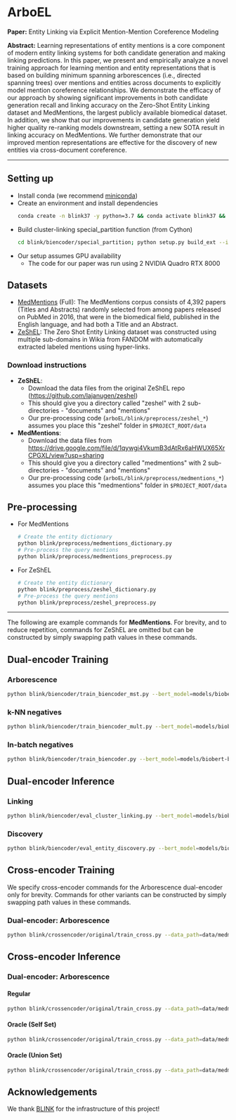 # ArboEL

**Paper:** Entity Linking via Explicit Mention-Mention Coreference Modeling

**Abstract:** Learning representations of entity mentions is a core component of modern entity linking systems for both candidate generation and making linking predictions. In this paper, we present and empirically analyze a novel training approach for learning mention and entity representations that is based on building minimum spanning arborescences (i.e., directed spanning trees) over mentions and entities across documents to explicitly model mention coreference relationships. We demonstrate the efficacy of our approach by showing significant improvements in both candidate generation recall and linking accuracy on the Zero-Shot Entity Linking dataset and MedMentions, the largest publicly available biomedical dataset. In addition, we show that our improvements in candidate generation yield higher quality re-ranking models downstream, setting a new SOTA result in linking accuracy on MedMentions. We further demonstrate that our improved mention representations are effective for the discovery of new entities via cross-document coreference.

---

## Setting up

- Install conda (we recommend 
[miniconda](https://docs.conda.io/en/latest/miniconda.html))
- Create an environment and install dependencies 
    ```bash
    conda create -n blink37 -y python=3.7 && conda activate blink37 && pip install -r requirements.txt && conda install cython pytorch==1.4.0 torchvision==0.5.0 cudatoolkit=10.1 -c pytorch
    ```
- Build cluster-linking special_partition function (from Cython)
    ```bash
    cd blink/biencoder/special_partition; python setup.py build_ext --inplace
    ```
- Our setup assumes GPU availability
  - The code for our paper was run using 2 NVIDIA Quadro RTX 8000

## Datasets

- [MedMentions](https://github.com/chanzuckerberg/MedMentions) (Full): The MedMentions corpus
consists of 4,392 papers (Titles and Abstracts) randomly selected from among papers 
released on PubMed in 2016, that were in the biomedical field, published in the 
English language, and had both a Title and an Abstract.
- [ZeShEL](https://github.com/lajanugen/zeshel): The Zero Shot Entity Linking dataset 
was constructed using multiple sub-domains in Wikia from FANDOM with automatically 
extracted labeled mentions using hyper-links.

### Download instructions
- **ZeShEL**:
  - Download the data files from the original ZeShEL repo (https://github.com/lajanugen/zeshel)
  - This should give you a directory called "zeshel" with 2 sub-directories - "documents" and "mentions"
  - Our pre-processing code (`arboEL/blink/preprocess/zeshel_*`) assumes you place this "zeshel" folder in `$PROJECT_ROOT/data`
- **MedMentions**:
  - Download the data files from https://drive.google.com/file/d/1qywgi4VkumB3dAtRx6aHWUX65XrCPGXL/view?usp=sharing
  - This should give you a directory called "medmentions" with 2 sub-directories - "documents" and "mentions"
  - Our pre-processing code (`arboEL/blink/preprocess/medmentions_*`) assumes you place this "medmentions" folder in `$PROJECT_ROOT/data`

## Pre-processing

- For MedMentions
  ```bash
  # Create the entity dictionary
  python blink/preprocess/medmentions_dictionary.py
  # Pre-process the query mentions
  python blink/preprocess/medmentions_preprocess.py
  ```
- For ZeShEL
  ```bash
  # Create the entity dictionary
  python blink/preprocess/zeshel_dictionary.py
  # Pre-process the query mentions
  python blink/preprocess/zeshel_preprocess.py
  ```

---

The following are example commands for **MedMentions**. For brevity, and to reduce repetition, commands for ZeShEL are omitted but can be constructed by simply swapping path values in these commands.
## Dual-encoder Training

### Arborescence
```bash
python blink/biencoder/train_biencoder_mst.py --bert_model=models/biobert-base-cased-v1.1 --data_path=data/medmentions/processed --output_path=models/trained/medmentions_mst/pos_neg_loss/no_type --pickle_src_path=models/trained/medmentions --num_train_epochs=5 --train_batch_size=128 --gradient_accumulation_steps=4 --eval_interval=10000 --pos_neg_loss --force_exact_search --embed_batch_size=3500 --data_parallel
```

### k-NN negatives
```bash
python blink/biencoder/train_biencoder_mult.py --bert_model=models/biobert-base-cased-v1.1 --data_path=data/medmentions/processed --output_path=models/trained/medmentions/pos_neg_loss/no_type --pickle_src_path=models/trained/medmentions --num_train_epochs=5 --train_batch_size=128 --gradient_accumulation_steps=4 --eval_interval=10000 --pos_neg_loss --force_exact_search --embed_batch_size=3500 --data_parallel
```

### In-batch negatives
```bash
python blink/biencoder/train_biencoder.py --bert_model=models/biobert-base-cased-v1.1 --num_train_epochs=5 --data_path=data/medmentions/processed --output_path=models/trained/medmentions_blink --data_parallel --train_batch_size=128 --eval_batch_size=128 --eval_interval=10000
```

## Dual-encoder Inference

### Linking
```bash
python blink/biencoder/eval_cluster_linking.py --bert_model=models/biobert-base-cased-v1.1 --data_path=data/medmentions/processed --output_path=models/trained/medmentions_mst/eval/pos_neg_loss/no_type/wo_type --pickle_src_path=models/trained/medmentions/eval --path_to_model=models/trained/medmentions_mst/pos_neg_loss/no_type/epoch_best_5th/pytorch_model.bin --recall_k=64 --embed_batch_size=3500 --force_exact_search --data_parallel
```

### Discovery
```bash
python blink/biencoder/eval_entity_discovery.py --bert_model=models/biobert-base-cased-v1.1 --data_path=data/medmentions/processed --output_path=models/trained/medmentions_mst/eval/pos_neg_loss/directed --pickle_src_path=models/trained/medmentions/eval --embed_data_path=models/trained/medmentions_mst/eval/pos_neg_loss --use_types --force_exact_search --graph_mode=directed --exact_threshold=127.87733985396665 --exact_knn=8 --data_parallel
```

## Cross-encoder Training
We specify cross-encoder commands for the Arborescence dual-encoder only for brevity. Commands for other variants can be constructed by simply swapping path values in these commands.

### Dual-encoder: Arborescence
```bash
python blink/crossencoder/original/train_cross.py --data_path=data/medmentions/processed --pickle_src_path=models/trained/medmentions --output_path=models/trained/medmentions/crossencoder/arbo --bert_model=models/biobert-base-cased-v1.1 --learning_rate=2e-05 --num_train_epochs=5 --train_batch_size=2 --eval_batch_size=2 --biencoder_indices_path=models/trained/medmentions/candidates/arbo --add_linear --skip_initial_eval --eval_interval=-1 --data_parallel
```

## Cross-encoder Inference

### Dual-encoder: Arborescence

#### Regular
```bash
python blink/crossencoder/original/train_cross.py --data_path=data/medmentions/processed --pickle_src_path=models/trained/medmentions --output_path=models/trained/medmentions/crossencoder/eval/arbo --eval_batch_size=2 --biencoder_indices_path=models/trained/medmentions/candidates/arbo --add_linear --only_evaluate --data_parallel --bert_model=models/biobert-base-cased-v1.1 --path_to_model=models/trained/medmentions/crossencoder/arbo/pytorch_model.bin
```

#### Oracle (Self Set)
```bash
python blink/crossencoder/original/train_cross.py --data_path=data/medmentions/processed --pickle_src_path=models/trained/medmentions --output_path=models/trained/medmentions/crossencoder/eval/arbo/oracle --eval_batch_size=2 --biencoder_indices_path=models/trained/medmentions/candidates/arbo --add_linear --only_evaluate --data_parallel --bert_model=models/biobert-base-cased-v1.1 --inject_eval_ground_truth=True --path_to_model=models/trained/medmentions/crossencoder/arbo/pytorch_model.bin
```

#### Oracle (Union Set)
```bash
python blink/crossencoder/original/train_cross.py --data_path=data/medmentions/processed --pickle_src_path=models/trained/medmentions --output_path=models/trained/medmentions/crossencoder/eval/arbo/oracle_union --eval_batch_size=2 --biencoder_indices_path=models/trained/medmentions/candidates --custom_cand_set=union --add_linear --only_evaluate --data_parallel --bert_model=models/biobert-base-cased-v1.1 --inject_eval_ground_truth=True --path_to_model=models/trained/medmentions/crossencoder/arbo/pytorch_model.bin
```

## Acknowledgements

We thank [BLINK](https://github.com/facebookresearch/BLINK) for the 
infrastructure of this project!
